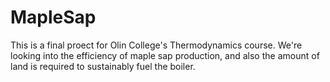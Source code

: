 # MapleSap

This is a final proect for Olin College's Thermodynamics course. We're looking into the efficiency of maple sap production, and also the amount of land is required to sustainably fuel the boiler.